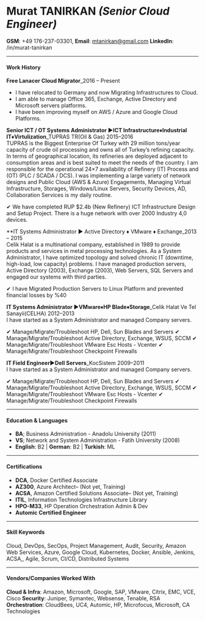 # Murat TANIRKAN _(Senior Cloud Engineer)_
**GSM**: +49 176-237-03301, **Email**: mtanirkan@gmail.com
**LinkedIn**: /in/murat-tanirkan



---
#### Work History
**Free Lanacer Cloud Migrator**_2016 – Present<br />
* I have relocated to Germany and now Migrating Infrastructures to Cloud.
* I am able to manage Office 365, Exchange, Active Directory and Microsoft servers platforms.
* I have been improving myself on AWS / Azure and Google Cloud Platforms.


**Senior ICT / OT Systems Administrator ►ICT Infrastructure♦Industrial IT♦Virtulization**_TUPRAS TR(Oil & Gas) 2015–2016<br />
TUPRAS is the Biggest Enterprise Of Turkey with 29 million tons/year capacity of crude oil processing and owns all of Turkey’s refining capacity. In terms of geographical location, its refineries are deployed adjacent to consumption areas and is best suited to meet the needs of the country. 
I am responsible for the operational 24×7 availability of Refinery (IT) Process and (OT) (PLC / SCADA / DCS). I was implementing a large variety of network designs and Public Cloud (AWS & Azure) Engagements, Managing Virtual Infrastructure, Storages, Windows/Linux Servers, Security Devices, AD, Collaboration Services is my daily routine.

✔ We have completed RUP $2.4b (New Refinery) ICT Infrastructure Design and Setup Project. There is a huge network with over 2000 Industry 4,0 devices.

**IT Systems Administrator ► Active Directory ♦ VMware ♦ Exchange_2013 – 2015<br />
  Celik Halat is a multinational company, established in 1989 to provide products and services in  metal processing technologies. As a System Administrator, I have optimized topology and solved chronic IT (downtime, high-load, low capacity) problems. I have managed production servers, Active Directory (2003), Exchange (2003), Web Servers, SQL Servers and engaged our systems with third parties.

✔ I have Migrated Production Servers to Linux Platform and prevented financial losses by %40

**IT Systems Administrator ►VMware♦HP Blade♦Storage**_Celik Halat Ve Tel Sanayii(CELHA) 2012–2013<br />
  I have started as a System Administrator and managed Company servers.

✔ Manage/Migrate/Troubleshoot HP, Dell, Sun Blades and Servers
✔ Manage/Migrate/Troubleshoot Active Directory, Exchange, WSUS, SCCM 
✔ Manage/Migrate/Troubleshoot VMware Esc Hosts - Vcenter
✔ Manage/Migrate/Troubleshoot Checkpoint Firewalls

**IT Field Engineer►Dell Servers**_KocSistem 2009–2011<br />
  I have started as a System Administrator and managed Company servers.

✔ Manage/Migrate/Troubleshoot HP, Dell, Sun Blades and Servers
✔ Manage/Migrate/Troubleshoot Active Directory, Exchange, WSUS, SCCM 
✔ Manage/Migrate/Troubleshoot VMware Esc Hosts - Vcenter
✔ Manage/Migrate/Troubleshoot Checkpoint Firewalls


---
#### Education & Languages
  * **BA**; Business Administration - Anadolu University (2011)
  * **VS**; Network and System Administration - Fatih University (2008)
  * **English**: B2 | **German**: B2 | **Turkish**: ML

---  
#### Certifications
* **DCA**, Docker Certified Associate
* **AZ300**, Azure Architect– (Not yet, Training)
* **ACSA**, Amazon Certified Solutions Associate– (Not yet, Training)
* **ITIL**, Information Technologies Infrastructure Library
* **HPO-M33**, HP Operation Orchestration Admin & Dev
* **Automic Certified Engineer**




---
#### Skill Keywords
Cloud, DevOps, SecOps, Project Management, Audit, Security, Amazon Web Services, Azure, Google Cloud, Kubernetes, Docker, Ansible, Jenkins, ACSA,, Agile, Scrum, CI/CD, Distributed Systems

---
#### Vendors/Companies Worked With
**Cloud & Infra**: Amazon, Microsoft, Google, SAP, VMware, Citrix, EMC, VCE, Cisco
**Security**: Juniper, Symantec, Websense, Tenable, RSA
**Orchestration**: CloudBees, UC4, Automic, HP, Microfocus, Microsoft, CA Technologies
